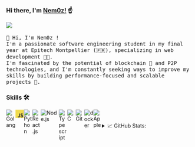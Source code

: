 ### Hi there, I'm [Nem0z!](https://github.com/nem0z) ☝️
<a href="https://www.linkedin.com/in/maxime-bernard-dev/?locale=en_US" target="_blank"><img src="https://img.shields.io/badge/linkedin-%230077B5.svg?&style=for-the-badge&logo=linkedin&logoColor=white"/></a>

<p aling="left">
    <samp>
        👋 Hi, I'm Nem0z ! <br/>
        I'm a passionate software engineering student in my final year at Epitech Montpellier (🇫🇷), specializing in web development 👨‍💻.<br/> I'm fascinated by the potential of blockchain 🔗 and P2P technologies, and I'm constantly seeking ways to improve my skills by building performance-focused and scalable projects 🥖.
    </samp>
</p>

### Skills 🛠️

<img align="left" alt="Golang" width="25px" src="https://www.vectorlogo.zone/logos/golang/golang-icon.svg" />
<img align="left" alt="JavaScript" width="23px" src=https://raw.githubusercontent.com/devicons/devicon/master/icons/javascript/javascript-original.svg />
<img align="left" alt="Python" width="23px" src="https://www.vectorlogo.zone/logos/python/python-icon.svg" />
<img align="left" alt="React.js" width="23px" src="https://www.vectorlogo.zone/logos/reactjs/reactjs-icon.svg" />
<img align="left" alt="Node.js" width="49px" src="https://www.vectorlogo.zone/logos/nodejs/nodejs-ar21.svg" />
<img align="left" alt="Typescript" width="23px" src="https://www.vectorlogo.zone/logos/typescriptlang/typescriptlang-icon.svg" />
<img align="left" alt="C" width="23px" src="https://upload.wikimedia.org/wikipedia/commons/1/18/C_Programming_Language.svg" />
<img align="left" alt="Git" width="23px" src="https://www.vectorlogo.zone/logos/git-scm/git-scm-icon.svg" />
<img align="left" alt="docker" width="25px" src="https://www.vectorlogo.zone/logos/docker/docker-icon.svg">
<img align="left" alt="Apple" width="23px" src="https://upload.wikimedia.org/wikipedia/commons/3/31/Apple_logo_white.svg" />
<br>
<br>

<details>
 <summary>📈 GitHub Stats:</summary>
 
<div align="center">
 <img width="33%" src="https://github-readme-stats.vercel.app/api?username=nem0z&show_icons=true&theme=algolia&langs_count=8" alt="nem0z's github stats" />
 <img width="33%" src="https://github-readme-stats.vercel.app/api/top-langs/?username=nem0z&show_icons=true&layout=compact&theme=algolia" alt="nem0z's github stats" />
 <img width="33%" src="https://github-readme-streak-stats.herokuapp.com/?user=nem0z" />
</div>

</details>

